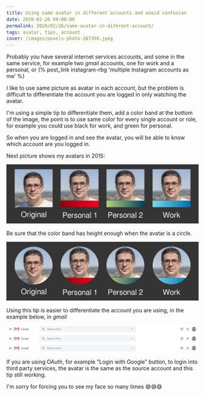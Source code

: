 ```yaml
---
title: Using same avatar in different accounts and avoid confusion
date: 2020-02-26 09:00:00
permalink: 2020/02/26/same-avatar-in-diferent-account/
tags: avatar, tips, account
cover: /images/pexels-photo-267350.jpeg
---
```


Probably you have several internet services accounts, and some in the same service, for example two _gmail_ accounts, one for work and a personal, or {% post_link instagram-rbg 'multiple Instagram accounts as me' %}

I like to use same picture as avatar in each account, but the problem is difficult to differentiate the account you are logged in only watching the avatar.

I'm using a simple tip to differentiate them, add a color band at the  bottom of the image, the point is to use same color for every single account or role, for example you could use black for work, and green for personal.

So when you are logged in and see the avatar, you will be able to know which account are you logged in.

Next picture shows my avatars in 2015:

![Sergio Carracedo avatars in 2015](/images/avatars2015.jpg)

Be sure that the color band has height enough when the avatar is a circle.

![Sergio Carracedo avatars in 2015](/images/avatars2015_circle.jpg)
 

Using this tip is easier to differentiate the account you are using, in the example below, in _gmail_

![Sergio Carracedo avatars in 2015](/images/avatars2015_gmail.png)

If you are using OAuth, for example "Login with Google" button, to login into third party services, the avatar is the same as the source account and this tip still working.

I'm sorry for forcing you to see my face so many times :sweat_smile::sweat_smile::sweat_smile:





